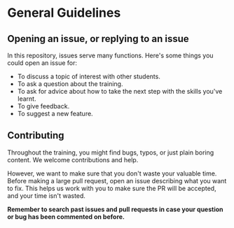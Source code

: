 # General Guidelines

## Opening an issue, or replying to an issue

In this repository, issues serve many functions. Here's some things you could open an issue for:

- To discuss a topic of interest with other students.
- To ask a question about the training.
- To ask for advice about how to take the next step with the skills you've learnt.
- To give feedback.
- To suggest a new feature.

## Contributing

Throughout the training, you might find bugs, typos, or just plain boring content. We welcome contributions and help.

However, we want to make sure that you don't waste your valuable time. Before making a large pull request, open an issue describing what you want to fix. This helps us work with you to make sure the PR will be accepted, and your time isn't wasted.

**Remember to search past issues and pull requests in case your question or bug has been commented on before.**
